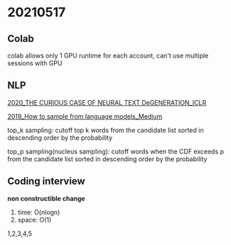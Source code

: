 # 20210517

## Colab

colab allows only 1 GPU runtime for each account, can't use multiple sessions with GPU

## NLP

[2020_THE CURIOUS CASE OF NEURAL TEXT DeGENERATION_ICLR](https://arxiv.org/pdf/1904.09751.pdf)

[2019_How to sample from language models_Medium](https://towardsdatascience.com/how-to-sample-from-language-models-682bceb97277)

top_k sampling: cutoff top k words from the candidate list sorted in descending order by the probability

top_p sampling(nucleus sampling): cutoff words when the CDF exceeds p from the candidate list sorted in descending order by the probability 





## Coding interview

**non constructible change**

1. time: O(nlogn)
2. space: O(1)

1,2,3,4,5

